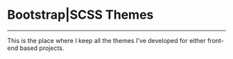 # Bootstrap|SCSS Themes
<hr>
This is the place where I keep all the themes I've developed for either front-end based projects.
